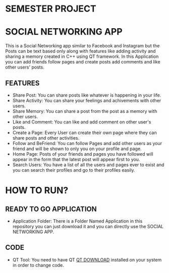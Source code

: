 # SEMESTER PROJECT

# SOCIAL NETWORKING APP

This is a Social Networking app similar to Facebook and Instagram but the Posts can be text based only along with features like adding activity and sharing a memory created in C++ using QT framework. In this Application you can add friends follow pages and create posts add comments and like other users' posts.

## FEATURES

- Share Post: You can share posts like whatever is happening in your life.
- Share Activity: You can share your feelings and achivements with other users.
- Share Memory: You can share a post from the post as a memory with other users.
- Like and Comment: You can like and add comment on other user's posts.
- Create a Page: Every User can create their own page where they can share posts and other activities.
- Follow and BeFriend: You can follow Pages and add other users as your friend and will be shown to only you on your profile and page.
- Home Page: Posts of your friends and pages you have followed will appear in the form that the latest post will appear first to you.
- Search Users: You have a list of all the users and pages ever to exist and you can search their profiles and go to their profiles easily.

# HOW TO RUN?

## READY TO GO APPLICATION
- Application Folder: There is a Folder Named Application in this repository you can just download it and you can directly use the SOCIAL NETWORKING APP. 

## CODE
- QT Tool: You need to have QT [QT DOWNLOAD](https://www.qt.io/download-dev) installed on your system in order to change code.
